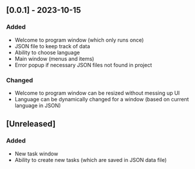 ## [0.0.1] - 2023-10-15

### Added
- Welcome to program window (which only runs once)
- JSON file to keep track of data
- Ability to choose language
- Main window (menus and items)
- Error popup if necessary JSON files not found in project

### Changed
- Welcome to program window can be resized without messing up UI
- Language can be dynamically changed for a window (based on current language in JSON)

## [Unreleased]

### Added
- New task window
- Ability to create new tasks (which are saved in JSON data file)